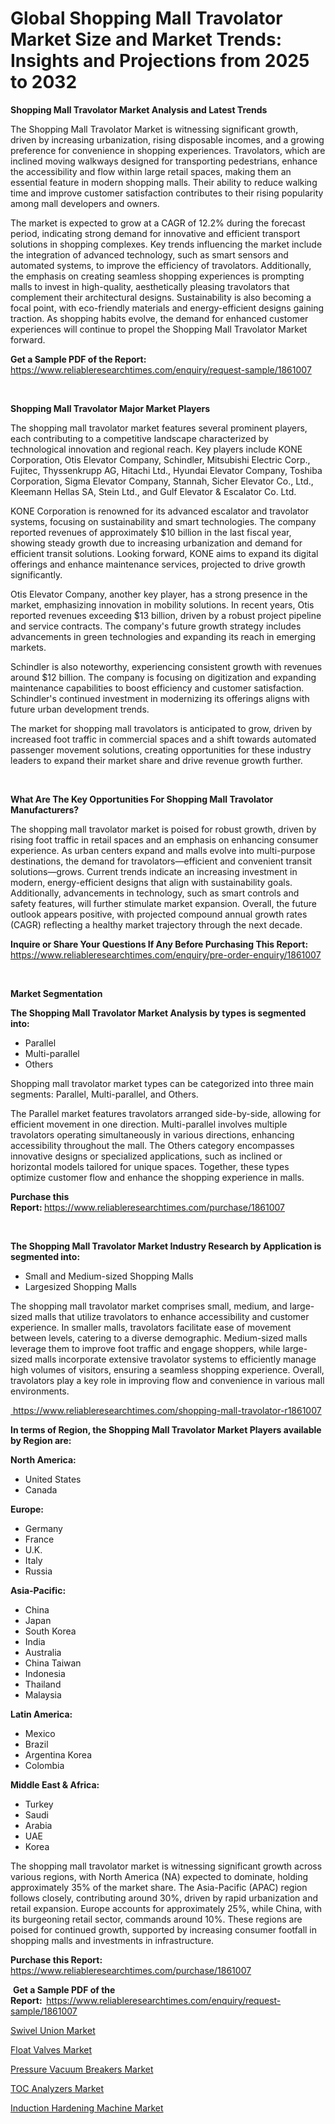 <p><h1>Global Shopping Mall Travolator Market Size and Market Trends: Insights and Projections from 2025 to 2032</h1></p><p><strong>Shopping Mall Travolator Market Analysis and Latest Trends</strong></p>
<p><p>The Shopping Mall Travolator Market is witnessing significant growth, driven by increasing urbanization, rising disposable incomes, and a growing preference for convenience in shopping experiences. Travolators, which are inclined moving walkways designed for transporting pedestrians, enhance the accessibility and flow within large retail spaces, making them an essential feature in modern shopping malls. Their ability to reduce walking time and improve customer satisfaction contributes to their rising popularity among mall developers and owners.</p><p>The market is expected to grow at a CAGR of 12.2% during the forecast period, indicating strong demand for innovative and efficient transport solutions in shopping complexes. Key trends influencing the market include the integration of advanced technology, such as smart sensors and automated systems, to improve the efficiency of travolators. Additionally, the emphasis on creating seamless shopping experiences is prompting malls to invest in high-quality, aesthetically pleasing travolators that complement their architectural designs. Sustainability is also becoming a focal point, with eco-friendly materials and energy-efficient designs gaining traction. As shopping habits evolve, the demand for enhanced customer experiences will continue to propel the Shopping Mall Travolator Market forward.</p></p>
<p><strong>Get a Sample PDF of the Report:&nbsp;</strong> <a href="https://www.reliableresearchtimes.com/enquiry/request-sample/1861007?utm_campaign=2199&utm_medium=2&utm_source=Github&utm_content=ia&utm_term=28022025&utm_id=shopping-mall-travolator">https://www.reliableresearchtimes.com/enquiry/request-sample/1861007</a></p>
<p>&nbsp;</p>
<p><strong>Shopping Mall Travolator Major Market Players</strong></p>
<p><p>The shopping mall travolator market features several prominent players, each contributing to a competitive landscape characterized by technological innovation and regional reach. Key players include KONE Corporation, Otis Elevator Company, Schindler, Mitsubishi Electric Corp., Fujitec, Thyssenkrupp AG, Hitachi Ltd., Hyundai Elevator Company, Toshiba Corporation, Sigma Elevator Company, Stannah, Sicher Elevator Co., Ltd., Kleemann Hellas SA, Stein Ltd., and Gulf Elevator & Escalator Co. Ltd.</p><p>KONE Corporation is renowned for its advanced escalator and travolator systems, focusing on sustainability and smart technologies. The company reported revenues of approximately $10 billion in the last fiscal year, showing steady growth due to increasing urbanization and demand for efficient transit solutions. Looking forward, KONE aims to expand its digital offerings and enhance maintenance services, projected to drive growth significantly.</p><p>Otis Elevator Company, another key player, has a strong presence in the market, emphasizing innovation in mobility solutions. In recent years, Otis reported revenues exceeding $13 billion, driven by a robust project pipeline and service contracts. The company's future growth strategy includes advancements in green technologies and expanding its reach in emerging markets.</p><p>Schindler is also noteworthy, experiencing consistent growth with revenues around $12 billion. The company is focusing on digitization and expanding maintenance capabilities to boost efficiency and customer satisfaction. Schindler's continued investment in modernizing its offerings aligns with future urban development trends.</p><p>The market for shopping mall travolators is anticipated to grow, driven by increased foot traffic in commercial spaces and a shift towards automated passenger movement solutions, creating opportunities for these industry leaders to expand their market share and drive revenue growth further.</p></p>
<p>&nbsp;</p>
<p><strong>What Are The Key Opportunities For Shopping Mall Travolator Manufacturers?</strong></p>
<p><p>The shopping mall travolator market is poised for robust growth, driven by rising foot traffic in retail spaces and an emphasis on enhancing consumer experience. As urban centers expand and malls evolve into multi-purpose destinations, the demand for travolators—efficient and convenient transit solutions—grows. Current trends indicate an increasing investment in modern, energy-efficient designs that align with sustainability goals. Additionally, advancements in technology, such as smart controls and safety features, will further stimulate market expansion. Overall, the future outlook appears positive, with projected compound annual growth rates (CAGR) reflecting a healthy market trajectory through the next decade.</p></p>
<p><strong>Inquire or Share Your Questions If Any Before Purchasing This Report:</strong> <a href="https://www.reliableresearchtimes.com/enquiry/pre-order-enquiry/1861007?utm_campaign=2199&utm_medium=2&utm_source=Github&utm_content=ia&utm_term=28022025&utm_id=shopping-mall-travolator">https://www.reliableresearchtimes.com/enquiry/pre-order-enquiry/1861007</a></p>
<p>&nbsp;</p>
<p><strong>Market Segmentation</strong></p>
<p><strong>The Shopping Mall Travolator Market Analysis by types is segmented into:</strong></p>
<p><ul><li>Parallel</li><li>Multi-parallel</li><li>Others</li></ul></p>
<p><p>Shopping mall travolator market types can be categorized into three main segments: Parallel, Multi-parallel, and Others. </p><p>The Parallel market features travolators arranged side-by-side, allowing for efficient movement in one direction. Multi-parallel involves multiple travolators operating simultaneously in various directions, enhancing accessibility throughout the mall. The Others category encompasses innovative designs or specialized applications, such as inclined or horizontal models tailored for unique spaces. Together, these types optimize customer flow and enhance the shopping experience in malls.</p></p>
<p><strong>Purchase this Report:&nbsp;</strong><a href="https://www.reliableresearchtimes.com/purchase/1861007?utm_campaign=2199&utm_medium=2&utm_source=Github&utm_content=ia&utm_term=28022025&utm_id=shopping-mall-travolator">https://www.reliableresearchtimes.com/purchase/1861007</a></p>
<p>&nbsp;</p>
<p><strong>The Shopping Mall Travolator Market Industry Research by Application is segmented into:</strong></p>
<p><ul><li>Small and Medium-sized Shopping Malls</li><li>Largesized Shopping Malls</li></ul></p>
<p><p>The shopping mall travolator market comprises small, medium, and large-sized malls that utilize travolators to enhance accessibility and customer experience. In smaller malls, travolators facilitate ease of movement between levels, catering to a diverse demographic. Medium-sized malls leverage them to improve foot traffic and engage shoppers, while large-sized malls incorporate extensive travolator systems to efficiently manage high volumes of visitors, ensuring a seamless shopping experience. Overall, travolators play a key role in improving flow and convenience in various mall environments.</p></p>
<p><a href="https://www.reliableresearchtimes.com/shopping-mall-travolator-r1861007?utm_campaign=2199&utm_medium=2&utm_source=Github&utm_content=ia&utm_term=28022025&utm_id=shopping-mall-travolator">&nbsp;https://www.reliableresearchtimes.com/shopping-mall-travolator-r1861007</a></p>
<p><strong>In terms of Region, the Shopping Mall Travolator Market Players available by Region are:</strong></p>
<p>
    <p> <strong> North America: </strong>
        <ul>
            <li>United States</li>
            <li>Canada</li>
        </ul>
        </p> 
    <p> <strong> Europe: </strong>
        <ul>
            <li>Germany</li>
            <li>France</li>
            <li>U.K.</li>
            <li>Italy</li>
            <li>Russia</li>
        </ul>
        </p> 
    <p> <strong> Asia-Pacific: </strong>
        <ul>
            <li>China</li>
            <li>Japan</li>
            <li>South Korea</li>
            <li>India</li>
            <li>Australia</li>
            <li>China Taiwan</li>
            <li>Indonesia</li>
            <li>Thailand</li>
            <li>Malaysia</li>
        </ul>
        </p> 
    <p> <strong> Latin America: </strong>
        <ul>
            <li>Mexico</li>
            <li>Brazil</li>
            <li>Argentina Korea</li>
            <li>Colombia</li>
        </ul>
        </p> 
    <p> <strong> Middle East & Africa: </strong>
        <ul>
            <li>Turkey</li>
            <li>Saudi</li>
            <li>Arabia</li>
            <li>UAE</li>
            <li>Korea</li>
        </ul>
    </p>
    </p>
<p><p>The shopping mall travolator market is witnessing significant growth across various regions, with North America (NA) expected to dominate, holding approximately 35% of the market share. The Asia-Pacific (APAC) region follows closely, contributing around 30%, driven by rapid urbanization and retail expansion. Europe accounts for approximately 25%, while China, with its burgeoning retail sector, commands around 10%. These regions are poised for continued growth, supported by increasing consumer footfall in shopping malls and investments in infrastructure.</p></p>
<p><strong>Purchase this Report: </strong><a href="https://www.reliableresearchtimes.com/purchase/1861007?utm_campaign=2199&utm_medium=2&utm_source=Github&utm_content=ia&utm_term=28022025&utm_id=shopping-mall-travolator">https://www.reliableresearchtimes.com/purchase/1861007</a></p>
<p>&nbsp;<strong>Get a Sample PDF of the Report:&nbsp;&nbsp;</strong><a href="https://www.reliableresearchtimes.com/enquiry/request-sample/1861007?utm_campaign=2199&utm_medium=2&utm_source=Github&utm_content=ia&utm_term=28022025&utm_id=shopping-mall-travolator">https://www.reliableresearchtimes.com/enquiry/request-sample/1861007</a></p>
<p><strong></strong></p>
<p><p><a href="https://github.com/wynonachirei9/Market-Research-Report-List-1/blob/main/swivel-union-market.md?utm_campaign=2199&utm_medium=2&utm_source=Github&utm_content=ia&utm_term=28022025&utm_id=shopping-mall-travolator">Swivel Union Market</a></p><p><a href="https://github.com/nacrehuipie/Market-Research-Report-List-1/blob/main/float-valves-market.md?utm_campaign=2199&utm_medium=2&utm_source=Github&utm_content=ia&utm_term=28022025&utm_id=shopping-mall-travolator">Float Valves Market</a></p><p><a href="https://github.com/ugurgyuri/Market-Research-Report-List-1/blob/main/pressure-vacuum-breakers-market.md?utm_campaign=2199&utm_medium=2&utm_source=Github&utm_content=ia&utm_term=28022025&utm_id=shopping-mall-travolator">Pressure Vacuum Breakers Market</a></p><p><a href="https://github.com/merkinedry7b/Market-Research-Report-List-1/blob/main/toc-analyzers-market.md?utm_campaign=2199&utm_medium=2&utm_source=Github&utm_content=ia&utm_term=28022025&utm_id=shopping-mall-travolator">TOC Analyzers Market</a></p><p><a href="https://github.com/urticagebbia/Market-Research-Report-List-1/blob/main/induction-hardening-machine-market.md?utm_campaign=2199&utm_medium=2&utm_source=Github&utm_content=ia&utm_term=28022025&utm_id=shopping-mall-travolator">Induction Hardening Machine Market</a></p></p>